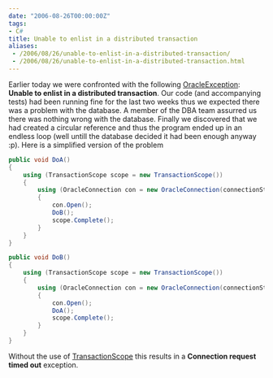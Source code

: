 ```yaml
---
date: "2006-08-26T00:00:00Z"
tags:
- C#
title: Unable to enlist in a distributed transaction
aliases:
 - /2006/08/26/unable-to-enlist-in-a-distributed-transaction/
 - /2006/08/26/unable-to-enlist-in-a-distributed-transaction.html
---
```

Earlier today we were confronted with the following [OracleException](http://msdn2.microsoft.com/en-US/library/system.data.oracleclient.oracleexception.aspx): **Unable to enlist in a distributed transaction**. Our code (and accompanying tests) had been running fine for the last two weeks thus we expected there was a problem with the database. A member of the DBA team assurred us there was nothing wrong with the database. Finally we discovered that we had created a circular reference and thus the program ended up in an endless loop (well untill the database decided it had been enough anyway :p). Here is a simplified version of the problem

```csharp
public void DoA() 
{
	using (TransactionScope scope = new TransactionScope()) 
	{
		using (OracleConnection con = new OracleConnection(connectionString)) 
		{
			con.Open();
			DoB();
			scope.Complete();
		}
	}
}

public void DoB() 
{
	using (TransactionScope scope = new TransactionScope()) 
	{
		using (OracleConnection con = new OracleConnection(connectionString)) 
		{
			con.Open();
			DoA();
			scope.Complete();
		}
	}
}
```

Without the use of [TransactionScope](http://msdn2.microsoft.com/en-us/library/system.transactions.transactionscope.aspx) this results in a **Connection request timed out** exception.
